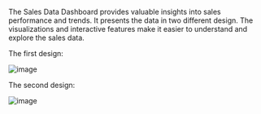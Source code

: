 The Sales Data Dashboard provides valuable insights into sales performance and trends. 
It presents the data in two different design. The visualizations and interactive features make it easier to understand and explore the sales data.


The first design: 

![image](https://github.com/Cafarli/PowerBI_Report/assets/80145532/2dbe3931-1a2b-42cc-b53f-843210bdd53b)


The second design:

![image](https://github.com/Cafarli/PowerBI_Report/assets/80145532/9a4718de-d9b1-42d3-b6f3-13d26511d633)

